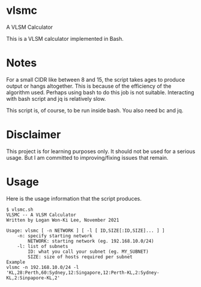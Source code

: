 # vlsmc
A VLSM Calculator

This is a VLSM calculator implemented in Bash.

# Notes
For a small CIDR like between 8 and 15, the script takes ages to produce output or hangs altogether. This is because of the efficiency of the algorithm used. Perhaps using bash to do this job is not suitable. Interacting with bash script and jq is relatively slow.

This script is, of course, to be run inside bash. You also need bc and jq.

# Disclaimer
This project is for learning purposes only. It should not be used for a serious usage. But I am committed to improving/fixing issues that remain.

# Usage

Here is the usage information that the script produces.
```
$ vlsmc.sh 
VLSMC -- A VLSM Calculator
Written by Logan Won-Ki Lee, November 2021

Usage: vlsmc [ -n NETWORK ] [ -l [ ID,SIZE[:ID,SIZE]... ] ]
	-n: specify starting network
		NETWORK: starting network (eg. 192.168.10.0/24)
	-l: list of subnets
		ID: what you call your subnet (eg. MY_SUBNET)
		SIZE: size of hosts required per subnet
Example
vlsmc -n 192.168.10.0/24 -l 'KL,28:Perth,60:Sydney,12:Singapore,12:Perth-KL,2:Sydney-KL,2:Sinpapore-KL,2'
```
